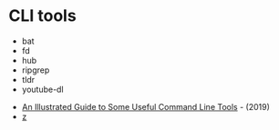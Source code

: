 # CLI tools

* bat
* fd
* hub
* ripgrep
* tldr
* youtube-dl

- [An Illustrated Guide to Some Useful Command Line Tools](https://www.wezm.net/technical/2019/10/useful-command-line-tools/) - \(2019\)
- [z](https://github.com/rupa/z)
